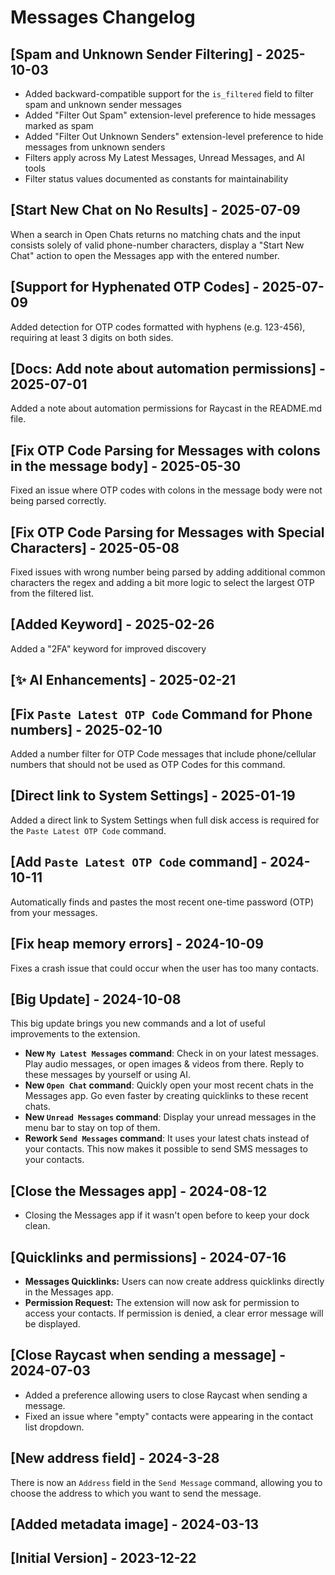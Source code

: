# Messages Changelog

## [Spam and Unknown Sender Filtering] - 2025-10-03

- Added backward-compatible support for the `is_filtered` field to filter spam and unknown sender messages
- Added "Filter Out Spam" extension-level preference to hide messages marked as spam
- Added "Filter Out Unknown Senders" extension-level preference to hide messages from unknown senders
- Filters apply across My Latest Messages, Unread Messages, and AI tools
- Filter status values documented as constants for maintainability

## [Start New Chat on No Results] - 2025-07-09

When a search in Open Chats returns no matching chats and the input consists solely of valid phone-number characters, display a "Start New Chat" action to open the Messages app with the entered number. 

## [Support for Hyphenated OTP Codes] - 2025-07-09

Added detection for OTP codes formatted with hyphens (e.g. 123-456), requiring at least 3 digits on both sides.

## [Docs: Add note about automation permissions] - 2025-07-01

Added a note about automation permissions for Raycast in the README.md file.

## [Fix OTP Code Parsing for Messages with colons in the message body] - 2025-05-30

Fixed an issue where OTP codes with colons in the message body were not being parsed correctly.

## [Fix OTP Code Parsing for Messages with Special Characters] - 2025-05-08

Fixed issues with wrong number being parsed by adding additional common characters the regex and adding a bit more logic to select the largest OTP from the filtered list.

## [Added Keyword] - 2025-02-26

Added a "2FA" keyword for improved discovery

## [✨ AI Enhancements] - 2025-02-21

## [Fix `Paste Latest OTP Code` Command for Phone numbers] - 2025-02-10

Added a number filter for OTP Code messages that include phone/cellular numbers that should not be used as OTP Codes for this command.

## [Direct link to System Settings] - 2025-01-19

Added a direct link to System Settings when full disk access is required for the `Paste Latest OTP Code` command.

## [Add `Paste Latest OTP Code` command] - 2024-10-11

Automatically finds and pastes the most recent one-time password (OTP) from your messages.

## [Fix heap memory errors] - 2024-10-09

Fixes a crash issue that could occur when the user has too many contacts.

## [Big Update] - 2024-10-08

This big update brings you new commands and a lot of useful improvements to the extension.

- **New `My Latest Messages` command**: Check in on your latest messages. Play audio messages, or open images & videos from there. Reply to these messages by yourself or using AI.
- **New `Open Chat` command**: Quickly open your most recent chats in the Messages app. Go even faster by creating quicklinks to these recent chats.
- **New `Unread Messages` command**: Display your unread messages in the menu bar to stay on top of them.
- **Rework `Send Messages` command**: It uses your latest chats instead of your contacts. This now makes it possible to send SMS messages to your contacts.

## [Close the Messages app] - 2024-08-12

- Closing the Messages app if it wasn't open before to keep your dock clean.

## [Quicklinks and permissions] - 2024-07-16

- **Messages Quicklinks:** Users can now create address quicklinks directly in the Messages app.
- **Permission Request:** The extension will now ask for permission to access your contacts. If permission is denied, a clear error message will be displayed.

## [Close Raycast when sending a message] - 2024-07-03

- Added a preference allowing users to close Raycast when sending a message.
- Fixed an issue where "empty" contacts were appearing in the contact list dropdown.

## [New address field] - 2024-3-28

There is now an `Address` field in the `Send Message` command, allowing you to choose the address to which you want to send the message.

## [Added metadata image] - 2024-03-13

## [Initial Version] - 2023-12-22
